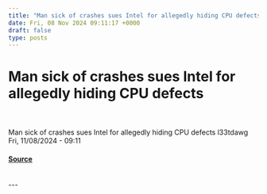 ```yaml
---
title: "Man sick of crashes sues Intel for allegedly hiding CPU defects"
date: Fri, 08 Nov 2024 09:11:17 +0000
draft: false
type: posts
---
```

# Man sick of crashes sues Intel for allegedly hiding CPU defects

<br/>

<br/>
Man sick of crashes sues Intel for allegedly hiding CPU defects l33tdawg Fri, 11/08/2024 - 09:11

#### [Source](https://news.hitb.org/content/man-sick-crashes-sues-intel-allegedly-hiding-cpu-defects)

<br/>
---
